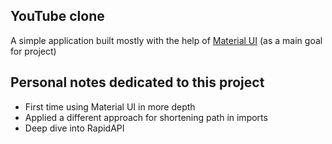 ## YouTube clone

A simple application built mostly with the help of [Material UI](https://mui.com/) (as a main goal for project)

## Personal notes dedicated to this project

-   First time using Material UI in more depth
-   Applied a different approach for shortening path in imports
-   Deep dive into RapidAPI
